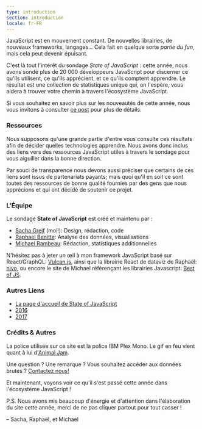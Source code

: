 ```yaml
---
type: introduction
section: introduction
locale: fr-FR
---
```

<span class="first-line"><span class="first-letter">JavaScript</span> est en mouvement constant.</span> De nouvelles librairies, de nouveaux frameworks, langages… Cela fait en quelque sorte *partie du fun*, mais cela peut devenir épuisant.

C'est là tout l'intérêt du sondage *State of JavaScript* : cette année, nous avons sondé plus de 20 000 développeurs JavaScript pour discerner ce qu'ils utilisent, ce qu'ils apprécient, et ce qu'ils comptent apprendre. Le résultat est une collection de statistiques unique qui, on l'espère, vous aidera à trouver votre chemin à travers l'écosystème JavaScript.

Si vous souhaitez en savoir plus sur les nouveautés de cette année,
nous vous invitons à consulter [ce post](https://medium.freecodecamp.org/the-state-of-javascript-2018-8322bcc51bd8) pour plus de détails.

### Ressources

Nous supposons qu'une grande partie d'entre vous consulte ces résultats afin de décider quelles technologies apprendre. Nous avons donc inclus des liens vers des ressources JavaScript utiles à travers le sondage pour vous aiguiller dans la bonne direction.

Par souci de transparence nous devons aussi préciser que certains de ces liens sont issus de partenariats payants; mais quoi qu'il en soit ce sont toutes des ressources de bonne qualité fournies par des gens que nous apprécions et qui ont décidé de soutenir ce projet.

### L'Équipe

Le sondage **State of JavaScript** est créé et maintenu par :

- [Sacha Greif](https://twitter.com/sachagreif) (moi!): Design, rédaction, code
- [Raphael Benitte](https://twitter.com/benitteraphael): Analyse des données, visualisations
- [Michael Rambeau](https://twitter.com/michaelrambeau): Rédaction, statistiques additionnelles

N'hésitez pas à jeter un œil à mon framework JavaScript basé sur React/GraphQL: [Vulcan.js](http://vulcanjs.org), ainsi que la librairie React de dataviz de Raphaël: [nivo](https://nivo.rocks), ou encore le site de Michael référençant les librairies Javascript: [Best of JS](https://bestofjs.org).

### Autres Liens

- [La page d'accueil de State of JavaScript](https://stateofjs.com)
- [2016](https://2016.stateofjs.com/)
- [2017](https://2017.stateofjs.com/)

### Crédits & Autres

La police utilisée sur ce site est la police IBM Plex Mono.
Le gif en feu vient quant à lui d'[Animal Jam](https://animal-jam-roleplay.wikia.com/wiki/File:Pixel-fire-gif-1.gif).

Une question ? Une remarque ? Vous souhaitez accéder aux données brutes ? [Contactez nous!](mailto:hello@stateofjs.com)

Et maintenant, voyons voir ce qu'il s'est passé cette année dans l'écosystème JavaScript !

P.S. Nous avons mis beaucoup d'énergie et d'attention dans l'élaboration du site cette année, merci de ne pas cliquer partout pour tout casser !

<span class="conclusion__byline">– Sacha, Raphaël, et Michael</span>

